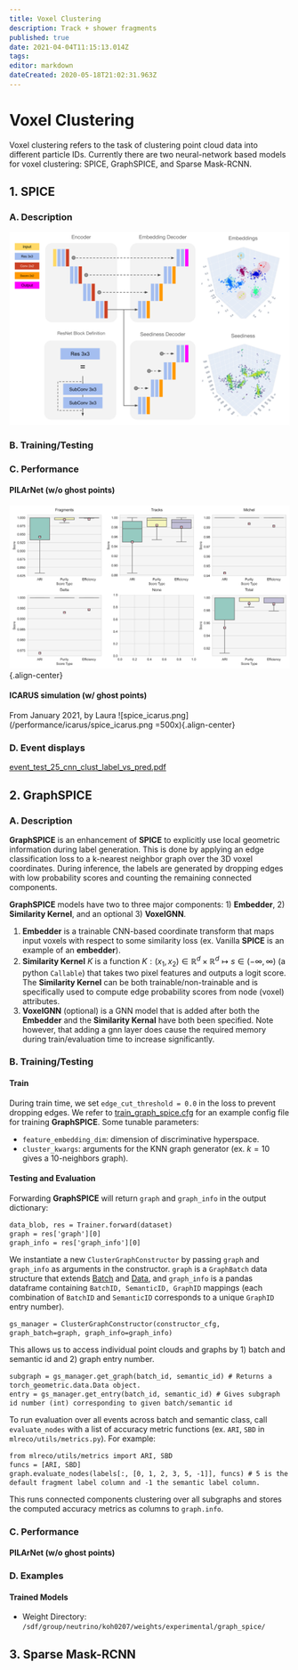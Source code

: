 ```yaml
---
title: Voxel Clustering
description: Track + shower fragments
published: true
date: 2021-04-04T11:15:13.014Z
tags: 
editor: markdown
dateCreated: 2020-05-18T21:02:31.963Z
---
```



# Voxel Clustering

Voxel clustering refers to the task of clustering point cloud data into different particle IDs. 
Currently there are two neural-network based models for voxel clustering: SPICE, GraphSPICE, and Sparse Mask-RCNN. 

## 1. SPICE

### A. Description
![spice_architecture.png](/architectures/spice_architecture.png)

### B. Training/Testing

### C. Performance
#### PILArNet (w/o ghost points)
![f32d6_boxplot.png](/performance/f32d6_boxplot.png){.align-center}

#### ICARUS simulation (w/ ghost points)
From January 2021, by Laura
![spice_icarus.png](/performance/icarus/spice_icarus.png =500x){.align-center}

### D. Event displays

[event_test_25_cnn_clust_label_vs_pred.pdf](/event_displays/event_test_25_cnn_clust_label_vs_pred.pdf)




## 2. GraphSPICE


### A. Description

**GraphSPICE** is an enhancement of **SPICE** to explicitly use local geometric information during label generation. This is done by applying an edge classification loss to a k-nearest neighbor graph over the 3D voxel coordinates. During inference, the labels are generated by dropping edges with low probability scores and counting the remaining connected components. 

**GraphSPICE** models have two to three major components: 1) **Embedder**, 2) **Similarity Kernel**, and an optional 3) **VoxelGNN**.  
 1. **Embedder** is a trainable CNN-based coordinate transform that maps input voxels with respect to some similarity loss (ex. Vanilla **SPICE** is an example of an **embedder**). 
 2. **Similarity Kernel** $K$ is a function $K: (x_1, x_2) \in \mathbb{R}^d \times \mathbb{R}^d \mapsto s \in (-\infty, \infty)$ (a python `Callable`) that takes two pixel features and outputs a logit score. The **Similarity Kernel** can be both trainable/non-trainable and is specifically used to compute edge probability scores from node (voxel) attributes. 
 3. **VoxelGNN** (optional) is a GNN model that is added after both the **Embedder** and the **Similarity Kernal** have both been specified. Note however, that adding a gnn layer does cause the required memory during train/evaluation time to increase significantly. 

### B. Training/Testing
#### Train

During train time, we set `edge_cut_threshold = 0.0` in the loss to prevent dropping edges. We refer to [train_graph_spice.cfg](/example_configs/train_graph_spice.cfg) for an example config file for training **GraphSPICE**. Some tunable parameters:

 * `feature_embedding_dim`: dimension of discriminative hyperspace. 
 * `cluster_kwargs`: arguments for the KNN graph generator (ex. $k=10$ gives a 10-neighbors graph).


#### Testing and Evaluation

Forwarding **GraphSPICE** will return `graph` and `graph_info` in the output dictionary:
```
data_blob, res = Trainer.forward(dataset)
graph = res['graph'][0]
graph_info = res['graph_info'][0]
```
We instantiate a new `ClusterGraphConstructor` by passing `graph` and `graph_info` as arguments in the constructor. `graph` is a `GraphBatch` data structure that extends [Batch](https://pytorch-geometric.readthedocs.io/en/latest/modules/data.html) and [Data](https://pytorch-geometric.readthedocs.io/en/latest/modules/data.html), and `graph_info` is a pandas dataframe containing `BatchID, SemanticID, GraphID` mappings (each combination of `BatchID` and `SemanticID` corresponds to a unique `GraphID` entry number). 
```
gs_manager = ClusterGraphConstructor(constructor_cfg, graph_batch=graph, graph_info=graph_info)
```
This allows us to access individual point clouds and graphs by 1) batch and semantic id and 2) graph entry number. 
```
subgraph = gs_manager.get_graph(batch_id, semantic_id) # Returns a torch_geometric.data.Data object.
entry = gs_manager.get_entry(batch_id, semantic_id) # Gives subgraph id number (int) corresponding to given batch/semantic id
```
To run evaluation over all events across batch and semantic class, call `evaluate_nodes` with a list of accuracy metric functions (ex. `ARI`, `SBD` in `mlreco/utils/metrics.py`). For example:
```
from mlreco/utils/metrics import ARI, SBD
funcs = [ARI, SBD]
graph.evaluate_nodes(labels[:, [0, 1, 2, 3, 5, -1]], funcs) # 5 is the default fragment label column and -1 the semantic label column.
```
This runs connected components clustering over all subgraphs and stores the computed accuracy metrics as columns to `graph.info`. 


### C. Performance

#### PILArNet (w/o ghost points)

### D. Examples

#### Trained Models
 
 * Weight Directory: `/sdf/group/neutrino/koh0207/weights/experimental/graph_spice/`


## 3. Sparse Mask-RCNN